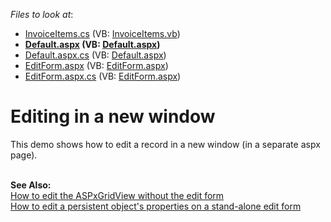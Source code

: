 <!-- default file list -->
*Files to look at*:

* [InvoiceItems.cs](./CS/WebSite/App_Code/Grid/Editing/InvoiceItems.cs) (VB: [InvoiceItems.vb](./VB/WebSite/App_Code/Grid/Editing/InvoiceItems.vb))
* **[Default.aspx](./CS/WebSite/Default.aspx) (VB: [Default.aspx](./VB/WebSite/Default.aspx))**
* [Default.aspx.cs](./CS/WebSite/Default.aspx.cs) (VB: [Default.aspx](./VB/WebSite/Default.aspx))
* [EditForm.aspx](./CS/WebSite/EditForm.aspx) (VB: [EditForm.aspx](./VB/WebSite/EditForm.aspx))
* [EditForm.aspx.cs](./CS/WebSite/EditForm.aspx.cs) (VB: [EditForm.aspx](./VB/WebSite/EditForm.aspx))
<!-- default file list end -->
# Editing in a new window


<p>This demo shows how to edit a record in a new window (in a separate aspx page). <br /><br /></p>
<p><strong>See Also:</strong><br /> <a href="https://www.devexpress.com/Support/Center/p/E2202">How to edit the ASPxGridView without the edit form</a><br /> <a href="https://www.devexpress.com/Support/Center/p/E1451">How to edit a persistent object's properties on a stand-alone edit form</a></p>

<br/>


